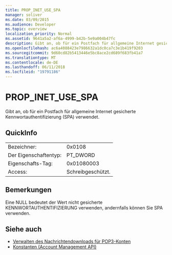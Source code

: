 ```yaml
---
title: PROP_INET_USE_SPA
manager: soliver
ms.date: 03/09/2015
ms.audience: Developer
ms.topic: overview
localization_priority: Normal
ms.assetid: 9641a5a2-af6a-4999-b42b-5e9a004b47fc
description: Gibt an, ob für ein Postfach für allgemeine Internet gesicherte Kennwortauthentifizierung (SPA) verwendet.
ms.openlocfilehash: ac6a4088423e7986632a1dc0ca7c3e1b419f9203
ms.sourcegitcommit: 9d60cd82b5413446e5bc8ace2cd689f683fb41a7
ms.translationtype: MT
ms.contentlocale: de-DE
ms.lasthandoff: 06/11/2018
ms.locfileid: "19791186"
---
```

# <a name="propinetusespa"></a>PROP_INET_USE_SPA

Gibt an, ob für ein Postfach für allgemeine Internet gesicherte Kennwortauthentifizierung (SPA) verwendet.
  
## <a name="quick-info"></a>QuickInfo

|||
|:-----|:-----|
|Bezeichner:  <br/> |0x0108  <br/> |
|Der Eigenschaftentyp:  <br/> |PT_DWORD  <br/> |
|Eigenschafts-Tag:  <br/> |0x01080003  <br/> |
|Access:  <br/> |Schreibgeschützt.  <br/> |
   
## <a name="remarks"></a>Bemerkungen

Eine NULL bedeutet der Wert nicht gesicherte KENNWORTAUTHENTIFIZIERUNG verwenden, andernfalls können Sie SPA verwenden.
  
## <a name="see-also"></a>Siehe auch

- [Verwalten des Nachrichtendownloads für POP3-Konten](managing-message-downloads-for-pop3-accounts.md) 
- [Konstanten (Account Management API)](constants-account-management-api.md)

